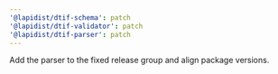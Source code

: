 ```yaml
---
'@lapidist/dtif-schema': patch
'@lapidist/dtif-validator': patch
'@lapidist/dtif-parser': patch
---
```


Add the parser to the fixed release group and align package versions.
